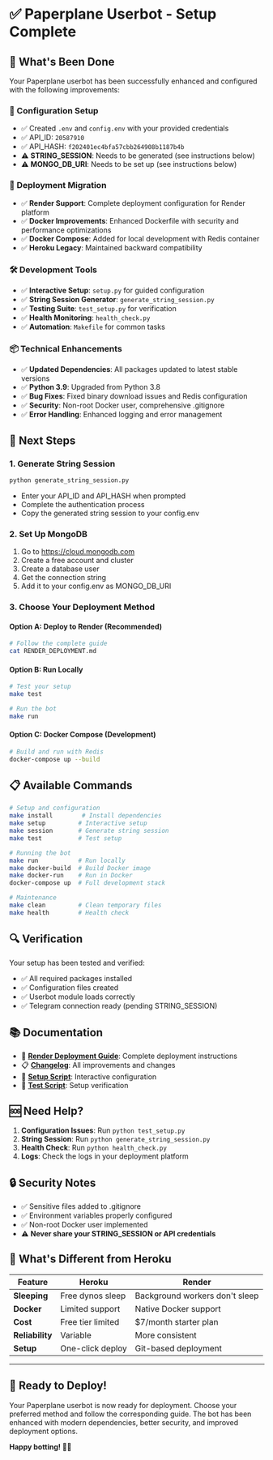 # ✅ Paperplane Userbot - Setup Complete

## 🎉 What's Been Done

Your Paperplane userbot has been successfully enhanced and configured with the following improvements:

### 🔧 Configuration Setup
- ✅ Created `.env` and `config.env` with your provided credentials
- ✅ API_ID: `20587910`
- ✅ API_HASH: `f202401ec4bfa57cbb264908b1187b4b`
- ⚠️ **STRING_SESSION**: Needs to be generated (see instructions below)
- ⚠️ **MONGO_DB_URI**: Needs to be set up (see instructions below)

### 🚀 Deployment Migration
- ✅ **Render Support**: Complete deployment configuration for Render platform
- ✅ **Docker Improvements**: Enhanced Dockerfile with security and performance optimizations
- ✅ **Docker Compose**: Added for local development with Redis container
- ✅ **Heroku Legacy**: Maintained backward compatibility

### 🛠️ Development Tools
- ✅ **Interactive Setup**: `setup.py` for guided configuration
- ✅ **String Session Generator**: `generate_string_session.py`
- ✅ **Testing Suite**: `test_setup.py` for verification
- ✅ **Health Monitoring**: `health_check.py`
- ✅ **Automation**: `Makefile` for common tasks

### 📦 Technical Enhancements
- ✅ **Updated Dependencies**: All packages updated to latest stable versions
- ✅ **Python 3.9**: Upgraded from Python 3.8
- ✅ **Bug Fixes**: Fixed binary download issues and Redis configuration
- ✅ **Security**: Non-root Docker user, comprehensive .gitignore
- ✅ **Error Handling**: Enhanced logging and error management

## 🚀 Next Steps

### 1. Generate String Session
```bash
python generate_string_session.py
```
- Enter your API_ID and API_HASH when prompted
- Complete the authentication process
- Copy the generated string session to your config.env

### 2. Set Up MongoDB
1. Go to https://cloud.mongodb.com
2. Create a free account and cluster
3. Create a database user
4. Get the connection string
5. Add it to your config.env as MONGO_DB_URI

### 3. Choose Your Deployment Method

#### Option A: Deploy to Render (Recommended)
```bash
# Follow the complete guide
cat RENDER_DEPLOYMENT.md
```

#### Option B: Run Locally
```bash
# Test your setup
make test

# Run the bot
make run
```

#### Option C: Docker Compose (Development)
```bash
# Build and run with Redis
docker-compose up --build
```

## 📋 Available Commands

```bash
# Setup and configuration
make install        # Install dependencies
make setup         # Interactive setup
make session       # Generate string session
make test          # Test setup

# Running the bot
make run           # Run locally
make docker-build  # Build Docker image
make docker-run    # Run in Docker
docker-compose up  # Full development stack

# Maintenance
make clean         # Clean temporary files
make health        # Health check
```

## 🔍 Verification

Your setup has been tested and verified:
- ✅ All required packages installed
- ✅ Configuration files created
- ✅ Userbot module loads correctly
- ✅ Telegram connection ready (pending STRING_SESSION)

## 📚 Documentation

- 📖 **[Render Deployment Guide](RENDER_DEPLOYMENT.md)**: Complete deployment instructions
- 📋 **[Changelog](CHANGELOG.md)**: All improvements and changes
- 🔧 **[Setup Script](setup.py)**: Interactive configuration
- 🧪 **[Test Script](test_setup.py)**: Setup verification

## 🆘 Need Help?

1. **Configuration Issues**: Run `python test_setup.py`
2. **String Session**: Run `python generate_string_session.py`
3. **Health Check**: Run `python health_check.py`
4. **Logs**: Check the logs in your deployment platform

## 🔒 Security Notes

- ✅ Sensitive files added to .gitignore
- ✅ Environment variables properly configured
- ✅ Non-root Docker user implemented
- ⚠️ **Never share your STRING_SESSION or API credentials**

## 🎯 What's Different from Heroku

| Feature | Heroku | Render |
|---------|--------|--------|
| **Sleeping** | Free dynos sleep | Background workers don't sleep |
| **Docker** | Limited support | Native Docker support |
| **Cost** | Free tier limited | $7/month starter plan |
| **Reliability** | Variable | More consistent |
| **Setup** | One-click deploy | Git-based deployment |

---

## 🚀 Ready to Deploy!

Your Paperplane userbot is now ready for deployment. Choose your preferred method and follow the corresponding guide. The bot has been enhanced with modern dependencies, better security, and improved deployment options.

**Happy botting! 🤖✨**